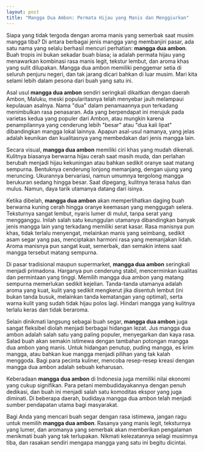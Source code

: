```yaml
---
layout: post
title: "Mangga Dua Ambon: Permata Hijau yang Manis dan Menggiurkan"
---
```


Siapa yang tidak tergoda dengan aroma manis yang semerbak saat musim mangga tiba? Di antara berbagai jenis mangga yang membanjiri pasar, ada satu nama yang selalu berhasil mencuri perhatian: **mangga dua ambon**. Buah tropis ini bukan sekadar buah biasa; ia adalah permata hijau yang menawarkan kombinasi rasa manis legit, tekstur lembut, dan aroma khas yang sulit dilupakan. Mangga dua ambon memiliki penggemar setia di seluruh penjuru negeri, dan tak jarang dicari bahkan di luar musim. Mari kita selami lebih dalam pesona dari buah yang satu ini.

Asal usul **mangga dua ambon** sendiri seringkali dikaitkan dengan daerah Ambon, Maluku, meski popularitasnya telah menyebar jauh melampaui kepulauan asalnya. Nama "dua" dalam penamaannya pun terkadang menimbulkan rasa penasaran. Ada yang berpendapat ini merujuk pada varietas kedua yang populer dari Ambon, atau mungkin karena penampilannya yang cenderung lebih "besar" atau "dua kali lipat" dibandingkan mangga lokal lainnya. Apapun asal-usul namanya, yang jelas adalah keunikan dan kualitasnya yang membedakan dari jenis mangga lain.

Secara visual, **mangga dua ambon** memiliki ciri khas yang mudah dikenali. Kulitnya biasanya berwarna hijau cerah saat masih muda, dan perlahan berubah menjadi hijau kekuningan atau bahkan sedikit oranye saat matang sempurna. Bentuknya cenderung lonjong memanjang, dengan ujung yang meruncing. Ukurannya bervariasi, namun umumnya tergolong mangga berukuran sedang hingga besar. Saat dipegang, kulitnya terasa halus dan mulus. Namun, daya tarik utamanya datang dari isinya.

Ketika dibelah, **mangga dua ambon** akan memperlihatkan daging buah berwarna kuning cerah hingga oranye keemasan yang menggugah selera. Teksturnya sangat lembut, nyaris lumer di mulut, tanpa serat yang mengganggu. Inilah salah satu keunggulan utamanya dibandingkan banyak jenis mangga lain yang terkadang memiliki serat kasar. Rasa manisnya pun khas, tidak terlalu menyengat, melainkan manis yang seimbang, sedikit asam segar yang pas, menciptakan harmoni rasa yang memanjakan lidah. Aroma manisnya pun sangat kuat, semerbak, dan semakin intens saat mangga tersebut matang sempurna.

Di pasar tradisional maupun supermarket, **mangga dua ambon** seringkali menjadi primadona. Harganya pun cenderung stabil, mencerminkan kualitas dan permintaan yang tinggi. Memilih mangga dua ambon yang matang sempurna memerlukan sedikit kejelian. Tanda-tanda utamanya adalah aroma yang kuat, kulit yang sedikit mengkerut jika disentuh lembut (ini bukan tanda busuk, melainkan tanda kematangan yang optimal), serta warna kulit yang sudah tidak hijau polos lagi. Hindari mangga yang kulitnya terlalu keras dan tidak beraroma.

Selain dinikmati langsung sebagai buah segar, **mangga dua ambon** juga sangat fleksibel diolah menjadi berbagai hidangan lezat. Jus mangga dua ambon adalah salah satu yang paling populer, menyegarkan dan kaya rasa. Salad buah akan semakin istimewa dengan tambahan potongan mangga dua ambon yang manis. Untuk hidangan penutup, puding mangga, es krim mangga, atau bahkan kue mangga menjadi pilihan yang tak kalah menggoda. Bagi para pecinta kuliner, mencoba resep-resep kreasi dengan mangga dua ambon adalah sebuah keharusan.

Keberadaan **mangga dua ambon** di Indonesia juga memiliki nilai ekonomi yang cukup signifikan. Para petani membudidayakannya dengan penuh dedikasi, dan buah ini menjadi salah satu komoditas ekspor yang juga diminati. Di beberapa daerah, budidaya mangga dua ambon telah menjadi sumber pendapatan utama bagi masyarakat.

Bagi Anda yang mencari buah segar dengan rasa istimewa, jangan ragu untuk memilih **mangga dua ambon**. Rasanya yang manis legit, teksturnya yang lumer, dan aromanya yang semerbak akan memberikan pengalaman menikmati buah yang tak terlupakan. Nikmati kelezatannya selagi musimnya tiba, dan rasakan sendiri mengapa mangga yang satu ini begitu dicintai.
